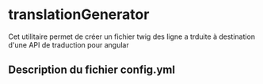 # translationGenerator

Cet utilitaire permet de créer un fichier twig des ligne a trduite à destination d'une API de traduction pour angular

## Description du fichier config.yml


